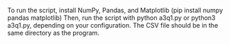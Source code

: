 To run the script, install NumPy, Pandas, and Matplotlib (pip install numpy pandas matplotlib) Then, run the script with python a3q1.py or python3 a3q1.py, depending on your configuration. The CSV file should be in the same directory as the program.
